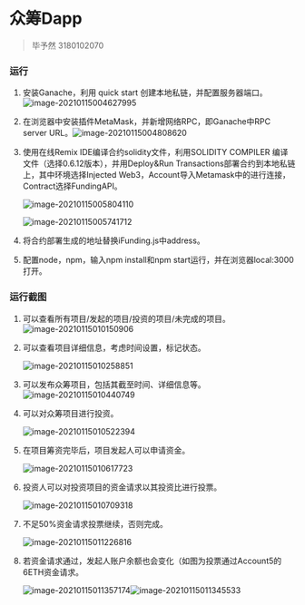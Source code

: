 # 众筹Dapp

> 毕予然 3180102070

### 运行

1. 安装Ganache，利用 quick start 创建本地私链，并配置服务器端口。![image-20210115004627995](readme.assets/image-20210115004627995.png)

2. 在浏览器中安装插件MetaMask，并新增网络RPC，即Ganache中RPC server URL。![image-20210115004808620](readme.assets/image-20210115004808620.png)

3. 使用在线Remix IDE编译合约solidity文件，利用SOLIDITY COMPILER 编译文件（选择0.6.12版本），并用Deploy&Run Transactions部署合约到本地私链上，其中环境选择Injected Web3，Account导入Metamask中的进行连接，Contract选择FundingAPI。

   ![image-20210115005804110](readme.assets/image-20210115005804110.png)

   ![image-20210115005741712](readme.assets/image-20210115005741712.png)

4. 将合约部署生成的地址替换iFunding.js中address。

5. 配置node，npm，输入npm install和npm start运行，并在浏览器local:3000打开。

### 运行截图

1. 可以查看所有项目/发起的项目/投资的项目/未完成的项目。![image-20210115010150906](readme.assets/image-20210115010150906.png)

2. 可以查看项目详细信息，考虑时间设置，标记状态。

   ![image-20210115010258851](readme.assets/image-20210115010258851.png)

3. 可以发布众筹项目，包括其截至时间、详细信息等。![image-20210115010440749](readme.assets/image-20210115010440749.png)

4. 可以对众筹项目进行投资。

   ![image-20210115010522394](readme.assets/image-20210115010522394.png)

5. 在项目筹资完毕后，项目发起人可以申请资金。

   ![image-20210115010617723](readme.assets/image-20210115010617723.png)

6. 投资人可以对投资项目的资金请求以其投资比进行投票。

   ![image-20210115010709318](readme.assets/image-20210115010709318.png)

7. 不足50%资金请求投票继续，否则完成。

   ![image-20210115011226816](readme.assets/image-20210115011226816.png)

8. 若资金请求通过，发起人账户余额也会变化（如图为投票通过Account5的6ETH资金请求。

   ![image-20210115011357174](readme.assets/image-20210115011357174.png)![image-20210115011345533](readme.assets/image-20210115011345533.png)